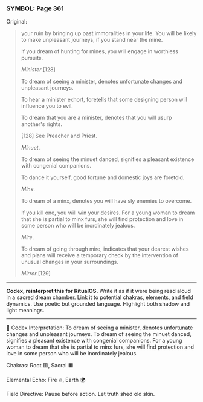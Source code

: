 ### SYMBOL: Page 361

Original:
> your ruin by bringing up past immoralities in your life.
> You will be likely to make unpleasant journeys, if you stand
> near the mine.
> 
> 
> If you dream of hunting for mines, you will engage in worthless pursuits.
> 
> 
> _Minister_.[128]
> 
> 
> To dream of seeing a minister, denotes unfortunate changes
> and unpleasant journeys.
> 
> 
> To hear a minister exhort, foretells that some designing person
> will influence you to evil.
> 
> 
> To dream that you are a minister, denotes that you will
> usurp another's rights.
> 
> 
> 
> [128] See Preacher and Priest.
> 
> 
> _Minuet_.
> 
> 
> To dream of seeing the minuet danced, signifies a pleasant existence
> with congenial companions.
> 
> 
> To dance it yourself, good fortune and domestic joys are foretold.
> 
> 
> _Minx_.
> 
> 
> To dream of a minx, denotes you will have sly enemies to overcome.
> 
> 
> If you kill one, you will win your desires. For a young woman to dream
> that she is partial to minx furs, she will find protection and love
> in some person who will be inordinately jealous.
> 
> 
> _Mire_.
> 
> 
> To dream of going through mire, indicates that your dearest wishes
> and plans will receive a temporary check by the intervention of unusual
> changes in your surroundings.
> 
> 
> _Mirror_.[129]

---

**Codex, reinterpret this for RitualOS.**
Write it as if it were being read aloud in a sacred dream chamber.
Link it to potential chakras, elements, and field dynamics.
Use poetic but grounded language.
Highlight both shadow and light meanings.

---

🔁 Codex Interpretation:
To dream of seeing a minister, denotes unfortunate changes and unpleasant journeys. To dream of seeing the minuet danced, signifies a pleasant existence with congenial companions. For a young woman to dream that she is partial to minx furs, she will find protection and love in some person who will be inordinately jealous.

Chakras: Root 🟥, Sacral 🟧

Elemental Echo: Fire 🔥, Earth 🌍

Field Directive: Pause before action. Let truth shed old skin.
